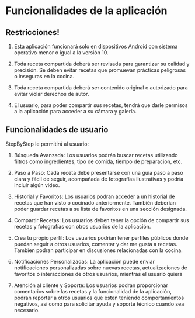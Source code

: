 # Funcionalidades de la aplicación

## Restricciones!

1. Esta aplicación funcionará solo en dispositivos Android con sistema operativo menor o igual a la versión 10.

2. Toda receta compartida deberá ser revisada para garantizar su calidad y precisión. Se deben evitar recetas 
   que promuevan prácticas peligrosas o inseguras en la cocina.

3. Toda receta compartida deberá ser contenido original o autorizado para evitar violar derechos de autor.

4. El usuario, para poder compartir sus recetas, tendrá que darle permisos a la aplicación para acceder a su 
   cámara y galería.

## Funcionalidades de usuario

StepByStep le permitirá al usuario:

1. Búsqueda Avanzada: Los usuarios podrán buscar recetas utilizando filtros como ingredientes,
   tipo de comida, tiempo de preparacion, etc.

2. Paso a Paso: Cada receta debe presentarse con una guía paso a paso clara y fácil de seguir,
   acompañada de fotografías ilustrativas y podría incluir algún video.

3. Historial y Favoritos: Los usuarios podran acceder a un historial de recetas que han visto o cocinado
   anteriormente. También deberían poder guardar recetas a su lista de favoritos en una sección designada.
   
4. Compartir Recetas: Los usuarios deben tener la opción de compartir sus recetas y fotografías con otros 
   usuarios de la aplicación. 

5. Crea tu propio perfil: Los usuarios podrían tener perfiles públicos donde puedan seguir a otros usuarios, 
   comentar y dar me gusta a recetas. Tambien podran participar en discusiones relacionadas con la cocina.

6. Notificaciones Personalizadas: La aplicación puede enviar notificaciones personalizadas sobre nuevas 
   recetas, actualizaciones de favoritos o interacciones de otros usuarios, mientras el usuario quiera

7. Atención al cliente y Soporte: Los usuarios podran proporcionar comentarios sobre las recetas y la 
   funcionalidad de la aplicación, podran reportar a otros usuarios que esten teniendo comportamientos
   negativos, así como para solicitar ayuda y soporte técnico cuando sea necesario.
